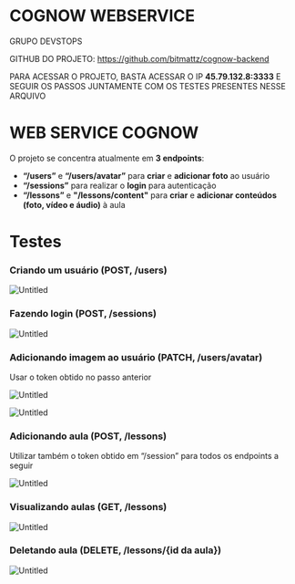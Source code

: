 # COGNOW WEBSERVICE

GRUPO DEVSTOPS

GITHUB DO PROJETO: https://github.com/bitmattz/cognow-backend

PARA ACESSAR O PROJETO, BASTA ACESSAR O IP **45.79.132.8:3333**
E SEGUIR OS PASSOS JUNTAMENTE COM OS TESTES PRESENTES NESSE ARQUIVO

# WEB SERVICE COGNOW

O projeto se concentra atualmente em **3 endpoints**:

- **“/users”** e **“/users/avatar”** para **criar** e **adicionar foto** 
ao usuário
- **“/sessions”** para realizar o **login** para autenticação
- **“/lessons”** e **"/lessons/content"** para **criar** e **adicionar conteúdos (foto, vídeo e áudio)** à aula

# Testes

### Criando um usuário (POST, /users)

![Untitled](COGNOW%20WEBSERVICE%202663ad9a665547f293f679aedceca6a6/Untitled.png)

### Fazendo login (POST, /sessions)

![Untitled](COGNOW%20WEBSERVICE%202663ad9a665547f293f679aedceca6a6/Untitled%201.png)

### **Adicionando imagem ao usuário** (PATCH, /users/avatar)

Usar o token obtido no passo anterior

![Untitled](COGNOW%20WEBSERVICE%202663ad9a665547f293f679aedceca6a6/Untitled%202.png)

![Untitled](COGNOW%20WEBSERVICE%202663ad9a665547f293f679aedceca6a6/Untitled%203.png)

### **Adicionando aula** (POST, /lessons)

Utilizar também o token obtido em “/session” para todos os endpoints a seguir

![Untitled](COGNOW%20WEBSERVICE%202663ad9a665547f293f679aedceca6a6/Untitled%204.png)

### Visualizando **aulas** (GET, /lessons)

![Untitled](COGNOW%20WEBSERVICE%202663ad9a665547f293f679aedceca6a6/Untitled%205.png)

### Deletando **aula** (DELETE, /lessons/{id da aula})

![Untitled](COGNOW%20WEBSERVICE%202663ad9a665547f293f679aedceca6a6/Untitled%206.png)

